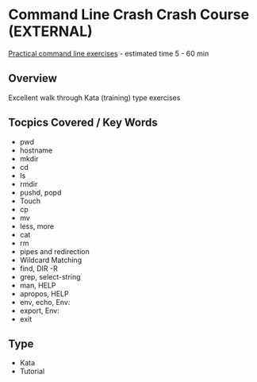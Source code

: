 # Command Line Crash Crash Course (EXTERNAL)

[Practical command line exercises](http://cli.learncodethehardway.org/book/) - estimated time 5 - 60 min

## Overview 
Excellent walk through Kata (training) type exercises 

## Tocpics Covered / Key Words 

- pwd
- hostname
- mkdir
- cd
- ls
- rmdir
- pushd, popd
- Touch
- cp 
- mv
- less, more
- cat
- rm
- pipes and redirection
- Wildcard Matching
- find, DIR -R
- grep, select-string
- man, HELP
- apropos, HELP
- env, echo, Env:
- export, Env:
- exit

## Type 
- Kata 
- Tutorial 

